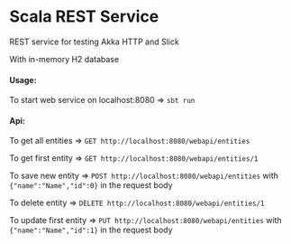 # Scala REST Service

REST service for testing Akka HTTP and Slick

With in-memory H2 database
 
#### Usage:
To start web service on localhost:8080 => `sbt run`
#### Api:
To get all entities => `GET http://localhost:8080/webapi/entities`

To get first entity => `GET http://localhost:8080/webapi/entities/1`

To save new entity => `POST http://localhost:8080/webapi/entities` with `{"name":"Name","id":0}` in the request body

To delete entity => `DELETE http://localhost:8080/webapi/entities/1`

To update first entity => `PUT http://localhost:8080/webapi/entities` with `{"name":"Name","id":1}` in the request body


 

